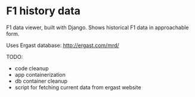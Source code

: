 # F1 history data

F1 data viewer, built with Django. Shows historical F1 data in approachable form.


Uses Ergast database: http://ergast.com/mrd/

TODO:
* code cleanup
* app containerization
* db container cleanup
* script for fetching current data from ergast website 
